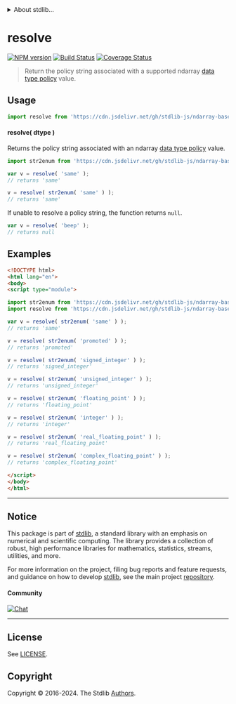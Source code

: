 <!--

@license Apache-2.0

Copyright (c) 2023 The Stdlib Authors.

Licensed under the Apache License, Version 2.0 (the "License");
you may not use this file except in compliance with the License.
You may obtain a copy of the License at

   http://www.apache.org/licenses/LICENSE-2.0

Unless required by applicable law or agreed to in writing, software
distributed under the License is distributed on an "AS IS" BASIS,
WITHOUT WARRANTIES OR CONDITIONS OF ANY KIND, either express or implied.
See the License for the specific language governing permissions and
limitations under the License.

-->


<details>
  <summary>
    About stdlib...
  </summary>
  <p>We believe in a future in which the web is a preferred environment for numerical computation. To help realize this future, we've built stdlib. stdlib is a standard library, with an emphasis on numerical and scientific computation, written in JavaScript (and C) for execution in browsers and in Node.js.</p>
  <p>The library is fully decomposable, being architected in such a way that you can swap out and mix and match APIs and functionality to cater to your exact preferences and use cases.</p>
  <p>When you use stdlib, you can be absolutely certain that you are using the most thorough, rigorous, well-written, studied, documented, tested, measured, and high-quality code out there.</p>
  <p>To join us in bringing numerical computing to the web, get started by checking us out on <a href="https://github.com/stdlib-js/stdlib">GitHub</a>, and please consider <a href="https://opencollective.com/stdlib">financially supporting stdlib</a>. We greatly appreciate your continued support!</p>
</details>

# resolve

[![NPM version][npm-image]][npm-url] [![Build Status][test-image]][test-url] [![Coverage Status][coverage-image]][coverage-url] <!-- [![dependencies][dependencies-image]][dependencies-url] -->

> Return the policy string associated with a supported ndarray [data type policy][@stdlib/ndarray/output-dtype-policies] value.

<!-- Section to include introductory text. Make sure to keep an empty line after the intro `section` element and another before the `/section` close. -->

<section class="intro">

</section>

<!-- /.intro -->

<!-- Package usage documentation. -->



<section class="usage">

## Usage

```javascript
import resolve from 'https://cdn.jsdelivr.net/gh/stdlib-js/ndarray-base-output-policy-resolve-str@v0.2.1-esm/index.mjs';
```

#### resolve( dtype )

Returns the policy string associated with an ndarray [data type policy][@stdlib/ndarray/output-dtype-policies] value.

```javascript
import str2enum from 'https://cdn.jsdelivr.net/gh/stdlib-js/ndarray-base-output-policy-str2enum@esm/index.mjs';

var v = resolve( 'same' );
// returns 'same'

v = resolve( str2enum( 'same' ) );
// returns 'same'
```

If unable to resolve a policy string, the function returns `null`.

```javascript
var v = resolve( 'beep' );
// returns null
```

</section>

<!-- /.usage -->

<!-- Package usage notes. Make sure to keep an empty line after the `section` element and another before the `/section` close. -->

<section class="notes">

</section>

<!-- /.notes -->

<!-- Package usage examples. -->

<section class="examples">

## Examples

<!-- eslint no-undef: "error" -->

```html
<!DOCTYPE html>
<html lang="en">
<body>
<script type="module">

import str2enum from 'https://cdn.jsdelivr.net/gh/stdlib-js/ndarray-base-output-policy-str2enum@esm/index.mjs';
import resolve from 'https://cdn.jsdelivr.net/gh/stdlib-js/ndarray-base-output-policy-resolve-str@v0.2.1-esm/index.mjs';

var v = resolve( str2enum( 'same' ) );
// returns 'same'

v = resolve( str2enum( 'promoted' ) );
// returns 'promoted'

v = resolve( str2enum( 'signed_integer' ) );
// returns 'signed_integer'

v = resolve( str2enum( 'unsigned_integer' ) );
// returns 'unsigned_integer'

v = resolve( str2enum( 'floating_point' ) );
// returns 'floating_point'

v = resolve( str2enum( 'integer' ) );
// returns 'integer'

v = resolve( str2enum( 'real_floating_point' ) );
// returns 'real_floating_point'

v = resolve( str2enum( 'complex_floating_point' ) );
// returns 'complex_floating_point'

</script>
</body>
</html>
```

</section>

<!-- /.examples -->

<!-- Section to include cited references. If references are included, add a horizontal rule *before* the section. Make sure to keep an empty line after the `section` element and another before the `/section` close. -->

<section class="references">

</section>

<!-- /.references -->

<!-- Section for related `stdlib` packages. Do not manually edit this section, as it is automatically populated. -->

<section class="related">

</section>

<!-- /.related -->

<!-- Section for all links. Make sure to keep an empty line after the `section` element and another before the `/section` close. -->


<section class="main-repo" >

* * *

## Notice

This package is part of [stdlib][stdlib], a standard library with an emphasis on numerical and scientific computing. The library provides a collection of robust, high performance libraries for mathematics, statistics, streams, utilities, and more.

For more information on the project, filing bug reports and feature requests, and guidance on how to develop [stdlib][stdlib], see the main project [repository][stdlib].

#### Community

[![Chat][chat-image]][chat-url]

---

## License

See [LICENSE][stdlib-license].


## Copyright

Copyright &copy; 2016-2024. The Stdlib [Authors][stdlib-authors].

</section>

<!-- /.stdlib -->

<!-- Section for all links. Make sure to keep an empty line after the `section` element and another before the `/section` close. -->

<section class="links">

[npm-image]: http://img.shields.io/npm/v/@stdlib/ndarray-base-output-policy-resolve-str.svg
[npm-url]: https://npmjs.org/package/@stdlib/ndarray-base-output-policy-resolve-str

[test-image]: https://github.com/stdlib-js/ndarray-base-output-policy-resolve-str/actions/workflows/test.yml/badge.svg?branch=v0.2.1
[test-url]: https://github.com/stdlib-js/ndarray-base-output-policy-resolve-str/actions/workflows/test.yml?query=branch:v0.2.1

[coverage-image]: https://img.shields.io/codecov/c/github/stdlib-js/ndarray-base-output-policy-resolve-str/main.svg
[coverage-url]: https://codecov.io/github/stdlib-js/ndarray-base-output-policy-resolve-str?branch=main

<!--

[dependencies-image]: https://img.shields.io/david/stdlib-js/ndarray-base-output-policy-resolve-str.svg
[dependencies-url]: https://david-dm.org/stdlib-js/ndarray-base-output-policy-resolve-str/main

-->

[chat-image]: https://img.shields.io/gitter/room/stdlib-js/stdlib.svg
[chat-url]: https://app.gitter.im/#/room/#stdlib-js_stdlib:gitter.im

[stdlib]: https://github.com/stdlib-js/stdlib

[stdlib-authors]: https://github.com/stdlib-js/stdlib/graphs/contributors

[umd]: https://github.com/umdjs/umd
[es-module]: https://developer.mozilla.org/en-US/docs/Web/JavaScript/Guide/Modules

[deno-url]: https://github.com/stdlib-js/ndarray-base-output-policy-resolve-str/tree/deno
[deno-readme]: https://github.com/stdlib-js/ndarray-base-output-policy-resolve-str/blob/deno/README.md
[umd-url]: https://github.com/stdlib-js/ndarray-base-output-policy-resolve-str/tree/umd
[umd-readme]: https://github.com/stdlib-js/ndarray-base-output-policy-resolve-str/blob/umd/README.md
[esm-url]: https://github.com/stdlib-js/ndarray-base-output-policy-resolve-str/tree/esm
[esm-readme]: https://github.com/stdlib-js/ndarray-base-output-policy-resolve-str/blob/esm/README.md
[branches-url]: https://github.com/stdlib-js/ndarray-base-output-policy-resolve-str/blob/main/branches.md

[stdlib-license]: https://raw.githubusercontent.com/stdlib-js/ndarray-base-output-policy-resolve-str/main/LICENSE

[@stdlib/ndarray/output-dtype-policies]: https://github.com/stdlib-js/ndarray-output-dtype-policies/tree/esm

</section>

<!-- /.links -->
